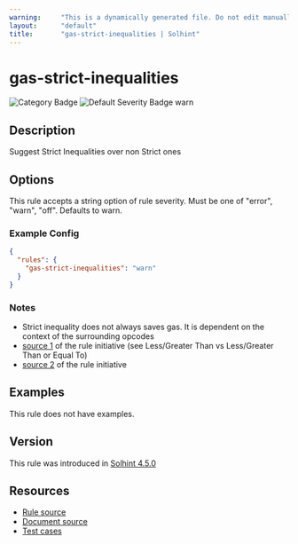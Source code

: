 ```yaml
---
warning:     "This is a dynamically generated file. Do not edit manually."
layout:      "default"
title:       "gas-strict-inequalities | Solhint"
---
```


# gas-strict-inequalities
![Category Badge](https://img.shields.io/badge/-Gas%20Consumption%20Rules-informational)
![Default Severity Badge warn](https://img.shields.io/badge/Default%20Severity-warn-yellow)

## Description
Suggest Strict Inequalities over non Strict ones

## Options
This rule accepts a string option of rule severity. Must be one of "error", "warn", "off". Defaults to warn.

### Example Config
```json
{
  "rules": {
    "gas-strict-inequalities": "warn"
  }
}
```

### Notes
- Strict inequality does not always saves gas. It is dependent on the context of the surrounding opcodes
- [source 1](https://coinsbench.com/comprehensive-guide-tips-and-tricks-for-gas-optimization-in-solidity-5380db734404) of the rule initiative (see Less/Greater Than vs Less/Greater Than or Equal To)
- [source 2](https://www.rareskills.io/post/gas-optimization?postId=c9db474a-ff97-4fa3-a51d-fe13ccb8fe3b#viewer-7b77t) of the rule initiative

## Examples
This rule does not have examples.

## Version
This rule was introduced in [Solhint 4.5.0](https://github.com/protofire/solhint/blob/v4.5.0)

## Resources
- [Rule source](https://github.com/protofire/solhint/blob/master/lib/rules/gas-consumption/gas-strict-inequalities.js)
- [Document source](https://github.com/protofire/solhint/blob/master/docs/rules/gas-consumption/gas-strict-inequalities.md)
- [Test cases](https://github.com/protofire/solhint/blob/master/test/rules/gas-consumption/gas-strict-inequalities.js)

